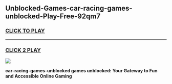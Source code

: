 
## Unblocked-Games-car-racing-games-unblocked-Play-Free-92qm7
<h3>
<a href="https://premium76.site?title=car-racing-games-unblocked&ref=20M">CLICK TO PLAY</a></h3>
<hr>

<h3>
<a href="https://premium76.site?title=car-racing-games-unblocked&ref=20M">CLICK 2 PLAY</a>
  
</h3>

<a href="https://premium76.site?title=car-racing-games-unblocked&ref=19M"><img src="https://clearcache.store/games.png"></a>


**car-racing-games-unblocked games unblocked: Your Gateway to Fun and Accessible Online Gaming**
